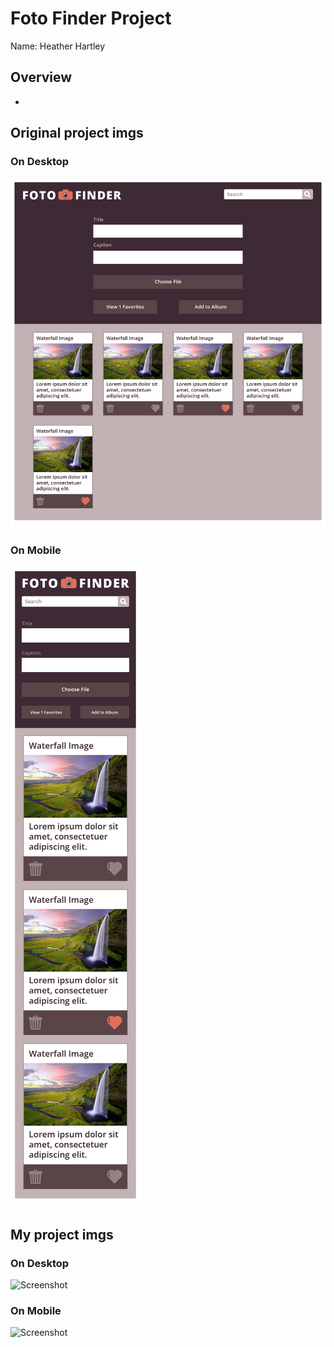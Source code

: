# Foto Finder Project
Name: Heather Hartley

## Overview
- 

## Original project imgs
### On Desktop
![Screenshot](fotofinder2-1.png)

### On Mobile
![Screenshot](fotofinder2-2.png)

## My project imgs
### On Desktop
![Screenshot]()

### On Mobile
![Screenshot]()
